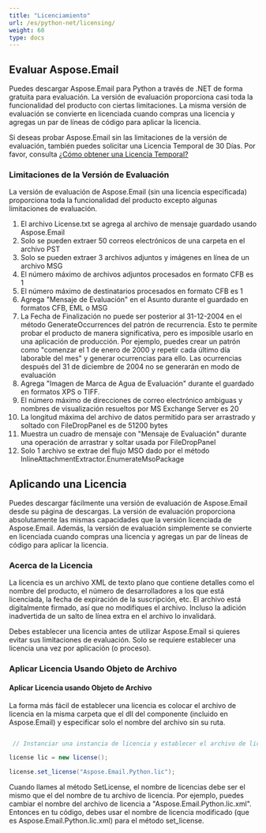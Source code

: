 ```yaml
---
title: "Licenciamiento"
url: /es/python-net/licensing/
weight: 60
type: docs
---
```



## **Evaluar Aspose.Email**
Puedes descargar Aspose.Email para Python a través de .NET de forma gratuita para evaluación. La versión de evaluación proporciona casi toda la funcionalidad del producto con ciertas limitaciones. La misma versión de evaluación se convierte en licenciada cuando compras una licencia y agregas un par de líneas de código para aplicar la licencia.

Si deseas probar Aspose.Email sin las limitaciones de la versión de evaluación, también puedes solicitar una Licencia Temporal de 30 Días. Por favor, consulta [¿Cómo obtener una Licencia Temporal?](https://purchase.aspose.com/temporary-license)
### **Limitaciones de la Versión de Evaluación**
La versión de evaluación de Aspose.Email (sin una licencia especificada) proporciona toda la funcionalidad del producto excepto algunas limitaciones de evaluación.

1. El archivo License.txt se agrega al archivo de mensaje guardado usando Aspose.Email
1. Solo se pueden extraer 50 correos electrónicos de una carpeta en el archivo PST
1. Solo se pueden extraer 3 archivos adjuntos y imágenes en línea de un archivo MSG
1. El número máximo de archivos adjuntos procesados en formato CFB es 1
1. El número máximo de destinatarios procesados en formato CFB es 1
1. Agrega "Mensaje de Evaluación" en el Asunto durante el guardado en formatos CFB, EML o MSG
1. La Fecha de Finalización no puede ser posterior al 31-12-2004 en el método GenerateOccurrences del patrón de recurrencia. Esto te permite probar el producto de manera significativa, pero es imposible usarlo en una aplicación de producción. Por ejemplo, puedes crear un patrón como "comenzar el 1 de enero de 2000 y repetir cada último día laborable del mes" y generar ocurrencias para ello. Las ocurrencias después del 31 de diciembre de 2004 no se generarán en modo de evaluación
1. Agrega "Imagen de Marca de Agua de Evaluación" durante el guardado en formatos XPS o TIFF.
1. El número máximo de direcciones de correo electrónico ambiguas y nombres de visualización resueltos por MS Exchange Server es 20
1. La longitud máxima del archivo de datos permitido para ser arrastrado y soltado con FileDropPanel es de 51200 bytes
1. Muestra un cuadro de mensaje con "Mensaje de Evaluación" durante una operación de arrastrar y soltar usada por FileDropPanel
1. Solo 1 archivo se extrae del flujo MSO dado por el método InlineAttachmentExtractor.EnumerateMsoPackage
## **Aplicando una Licencia**
Puedes descargar fácilmente una versión de evaluación de Aspose.Email desde su página de descargas. La versión de evaluación proporciona absolutamente las mismas capacidades que la versión licenciada de Aspose.Email. Además, la versión de evaluación simplemente se convierte en licenciada cuando compras una licencia y agregas un par de líneas de código para aplicar la licencia.
### **Acerca de la Licencia**
La licencia es un archivo XML de texto plano que contiene detalles como el nombre del producto, el número de desarrolladores a los que está licenciada, la fecha de expiración de la suscripción, etc. El archivo está digitalmente firmado, así que no modifiques el archivo. Incluso la adición inadvertida de un salto de línea extra en el archivo lo invalidará.

Debes establecer una licencia antes de utilizar Aspose.Email si quieres evitar sus limitaciones de evaluación. Solo se requiere establecer una licencia una vez por aplicación (o proceso).
### **Aplicar Licencia Usando Objeto de Archivo**
#### **Aplicar Licencia usando Objeto de Archivo**
La forma más fácil de establecer una licencia es colocar el archivo de licencia en la misma carpeta que el dll del componente (incluido en Aspose.Email) y especificar solo el nombre del archivo sin su ruta.

``` java

 // Instanciar una instancia de licencia y establecer el archivo de licencia a través de su ruta

license lic = new license();

license.set_license("Aspose.Email.Python.lic");

```

Cuando llames al método SetLicense, el nombre de licencias debe ser el mismo que el del nombre de tu archivo de licencia. Por ejemplo, puedes cambiar el nombre del archivo de licencia a "Aspose.Email.Python.lic.xml". Entonces en tu código, debes usar el nombre de licencia modificado (que es Aspose.Email.Python.lic.xml) para el método set_license.
